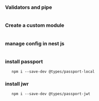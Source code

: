 ### Validators and pipe
```npm i --save class-validator class-transformer

```

### Create a custom module
```nest generate module <module_name>

```

### manage config in nest js
```npm i --save @nestjs/config
```

### install passport
```npm i --save @nestjs/passport passport passport-local
   npm i --save-dev @types/passport-local
```

### install jwr
```npm i --save @nestjs/jwt passport-jwt
   npm i --save-dev @types/passport-jwt
```